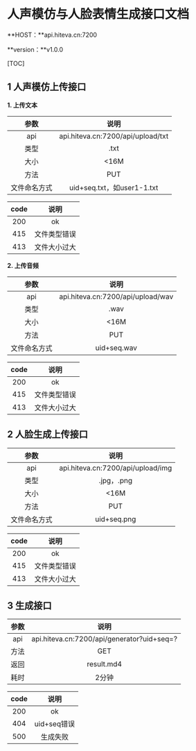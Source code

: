 # 人声模仿与人脸表情生成接口文档



**HOST：**api.hiteva.cn:7200

**version：**v1.0.0

[TOC]



## 1 人声模仿上传接口

**1. 上传文本**

|     参数     |               说明                |
| :----------: | :-------------------------------: |
|     api      | api.hiteva.cn:7200/api/upload/txt |
|     类型     |               .txt                |
|     大小     |               <16M                |
|     方法     |                PUT                |
| 文件命名方式 |    uid+seq.txt，如user1-1.txt     |

| code |     说明     |
| :--: | :----------: |
| 200  |      ok      |
| 415  | 文件类型错误 |
| 413  | 文件大小过大 |

**2. 上传音频**

|     参数     |               说明                |
| :----------: | :-------------------------------: |
|     api      | api.hiteva.cn:7200/api/upload/wav |
|     类型     |               .wav                |
|     大小     |               <16M                |
|     方法     |                PUT                |
| 文件命名方式 |            uid+seq.wav            |

| code |     说明     |
| :--: | :----------: |
| 200  |      ok      |
| 415  | 文件类型错误 |
| 413  | 文件大小过大 |

## 2 人脸生成上传接口

|     参数     |               说明                |
| :----------: | :-------------------------------: |
|     api      | api.hiteva.cn:7200/api/upload/img |
|     类型     |            .jpg，.png             |
|     大小     |               <16M                |
|     方法     |                PUT                |
| 文件命名方式 |            uid+seq.png            |

| code |     说明     |
| :--: | :----------: |
| 200  |      ok      |
| 415  | 文件类型错误 |
| 413  | 文件大小过大 |

## 3 生成接口

| 参数 |                    说明                    |
| :--: | :----------------------------------------: |
| api  | api.hiteva.cn:7200/api/generator?uid+seq=? |
| 方法 |                    GET                     |
| 返回 |                 result.md4                 |
| 耗时 |                   2分钟                    |

| code |    说明     |
| :--: | :---------: |
| 200  |     ok      |
| 404  | uid+seq错误 |
| 500  |  生成失败   |





